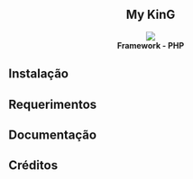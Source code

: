<h2 align="center">My KinG</h2>
<p align="center">
  <img src="http://s22.postimg.org/qyxuk7zcx/lamp.png" /><br><b>Framework - PHP</b>
</p>
 


## Instalação


## Requerimentos


## Documentação


## Créditos

